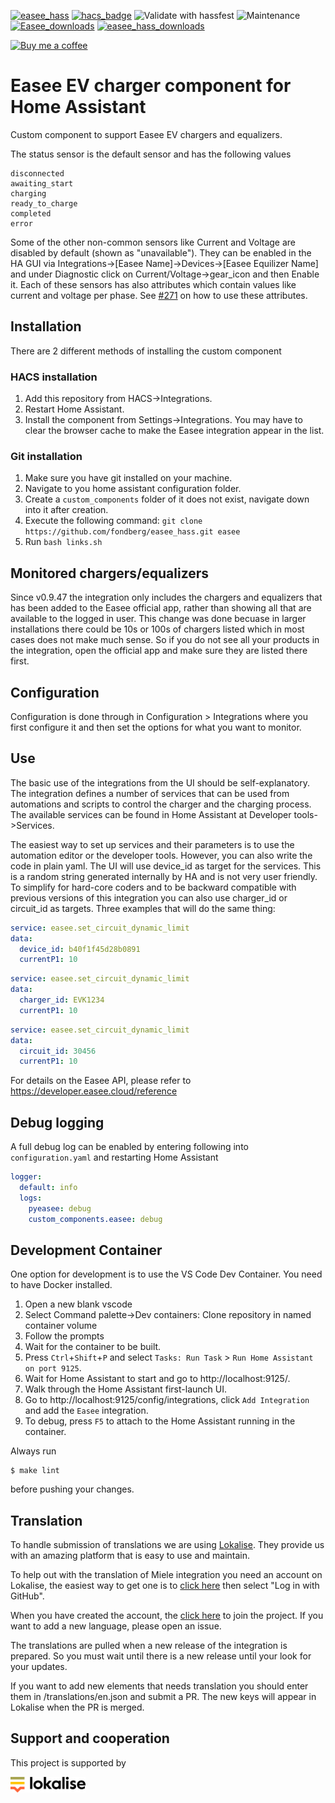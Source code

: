 [![easee_hass](https://img.shields.io/github/release/fondberg/easee_hass.svg?1)](https://github.com/fondberg/easee_hass) [![hacs_badge](https://img.shields.io/badge/HACS-Default-orange.svg)](https://github.com/hacs/integration) ![Validate with hassfest](https://github.com/fondberg/easee_hass/workflows/Validate%20with%20hassfest/badge.svg) ![Maintenance](https://img.shields.io/maintenance/yes/2023.svg) [![Easee_downloads](https://img.shields.io/github/downloads/fondberg/easee_hass/total)](https://github.com/fondberg/easee_hass) [![easee_hass_downloads](https://img.shields.io/github/downloads/fondberg/easee_hass/latest/total)](https://github.com/fondberg/easee_hass)

[![Buy me a coffee](https://img.shields.io/static/v1.svg?label=Buy%20me%20a%20coffee&message=🥨&color=black&logo=buy%20me%20a%20coffee&logoColor=white&labelColor=6f4e37)](https://www.buymeacoffee.com/fondberg)

# Easee EV charger component for Home Assistant

Custom component to support Easee EV chargers and equalizers.

The status sensor is the default sensor and has the following values

```
disconnected
awaiting_start
charging
ready_to_charge
completed
error
```
Some of the other non-common sensors like Current and Voltage are disabled by default (shown as "unavailable"). They can be enabled in the HA GUI via Integrations->[Easee Name]->Devices->[Easee Equilizer Name] and under Diagnostic click on Current/Voltage->gear_icon and then Enable it. Each of these sensors has also attributes which contain values like current and voltage per phase. See [#271](https://github.com/fondberg/easee_hass/issues/271) on how to use these attributes.

## Installation

There are 2 different methods of installing the custom component

### HACS installation

1. Add this repository from HACS->Integrations.
2. Restart Home Assistant.
3. Install the component from Settings->Integrations. You may have to clear the browser cache to make the Easee integration appear in the list.

### Git installation

1. Make sure you have git installed on your machine.
2. Navigate to you home assistant configuration folder.
3. Create a `custom_components` folder of it does not exist, navigate down into it after creation.
4. Execute the following command: `git clone https://github.com/fondberg/easee_hass.git easee`
5. Run `bash links.sh`

## Monitored chargers/equalizers

Since v0.9.47 the integration only includes the chargers and equalizers that has been added to the Easee official app, rather than showing all that are available to the logged in user. This change was done becuase in larger installations there could be 10s or 100s of chargers listed which in most cases does not make much sense.
So if you do not see all your products in the integration, open the official app and make sure they are listed there first.

## Configuration

Configuration is done through in Configuration > Integrations where you first configure it and then set the options for what you want to monitor.

## Use
The basic use of the integrations from the UI should be self-explanatory. The integration defines a number of services that can be used from automations and scripts to control the charger and the charging process. The available services can be found in Home Assistant at Developer tools->Services.

The easiest way to set up services and their parameters is to use the automation editor or the developer tools. However, you can also write the code in plain yaml. The UI will use device_id as target for the services. This is a random string generated internally by HA and is not very user friendly. To simplify for hard-core coders and to be backward compatible with previous versions of this integration you can also use charger_id or circuit_id as targets.
Three examples that will do the same thing:
```yaml
service: easee.set_circuit_dynamic_limit
data:
  device_id: b40f1f45d28b0891
  currentP1: 10
```
```yaml
service: easee.set_circuit_dynamic_limit
data:
  charger_id: EVK1234
  currentP1: 10
```
```yaml
service: easee.set_circuit_dynamic_limit
data:
  circuit_id: 30456
  currentP1: 10
```
For details on the Easee API, please refer to https://developer.easee.cloud/reference

## Debug logging
A full debug log can be enabled by entering following into `configuration.yaml` and restarting Home Assistant
```yaml
logger:
  default: info
  logs:
    pyeasee: debug
    custom_components.easee: debug
```

## Development Container
One option for development is to use the VS Code Dev Container. You need to have Docker installed.

1. Open a new blank vscode
1. Select Command palette->Dev containers: Clone repository in named container volume
1. Follow the prompts
1. Wait for the container to be built.
1. Press `Ctrl`+`Shift`+`P` and select `Tasks: Run Task` > `Run Home Assistant on port 9125`.
1. Wait for Home Assistant to start and go to http://localhost:9125/.
1. Walk through the Home Assistant first-launch UI.
1. Go to http://localhost:9125/config/integrations, click `Add Integration` and add the `Easee` integration.
1. To debug, press `F5` to attach to the Home Assistant running in the container.


Always run
```console
$ make lint
```
before pushing your changes.

## Translation
To handle submission of translations we are using [Lokalise](https://lokalise.com/login/). They provide us with an amazing platform that is easy to use and maintain.

To help out with the translation of Miele integration  you need an account on Lokalise, the easiest way to get one is to [click here](https://lokalise.com/login/)  then select "Log in with GitHub".

When you have created the account, the [click here](https://app.lokalise.com/public/50153460650965e9a01e21.29484567/) to join the project. If you want to add a new language, please open an issue.

The translations are pulled when a new release of the integration is prepared. So you must wait until there is a new release until your look for your updates.

If you want to add new elements that needs translation you should enter them in /translations/en.json and submit a PR. The new keys will appear in Lokalise when the PR is merged.

## Support and cooperation
This project is supported by

[<img src="https://raw.githubusercontent.com/astrandb/documents/fef0776bbb7924e0253b9755d7928631fb19d5c7/img/Lokalise_logo_colour_black_text.svg" width=120>](https://lokalise.com)
